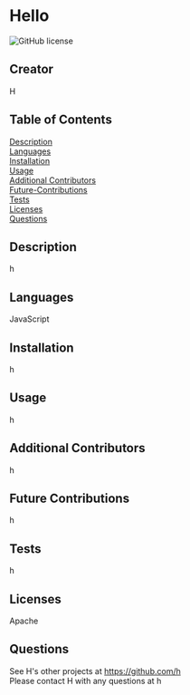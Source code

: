 # Hello
![GitHub license](https://img.shields.io/badge/license-Apache-blue.svg)
## Creator
H
## Table of Contents  
[Description](#Description)  
[Languages](#Languages)  
[Installation](#Installation)  
[Usage](#Usage)  
[Additional Contributors](#Additional-Contributors)  
[Future-Contributions](#Future-Contributions)  
[Tests](#Tests)  
[Licenses](#Licenses)  
[Questions](#Questions)  
## Description
h
## Languages
JavaScript
## Installation
h
## Usage
h
## Additional Contributors
h
## Future Contributions
h
## Tests
h
## Licenses
Apache
## Questions
See H's other projects at https://github.com/h  
Please contact H with any questions at h
